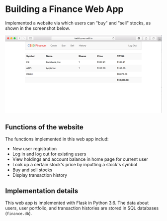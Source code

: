 # Building a Finance Web App

Implemented a website via which users can "buy" and "sell" stocks, as shown in the screenshot below. 

![finance](./finance.png)

## Functions of the website   

The functions implemented in this web app includ: 

- New user registration 
- Log in and log out for existing users
- View holdings and account balance in home page for current user
- Look up a certain stock's price by inputting a stock's symbol  
- Buy and sell stocks 
- Display transaction history 

## Implementation details  

This web app is implemented with Flask in Python 3.6. The data about users, user portfolio, and transaction histories are stored in SQL databases (`finance.db`). 